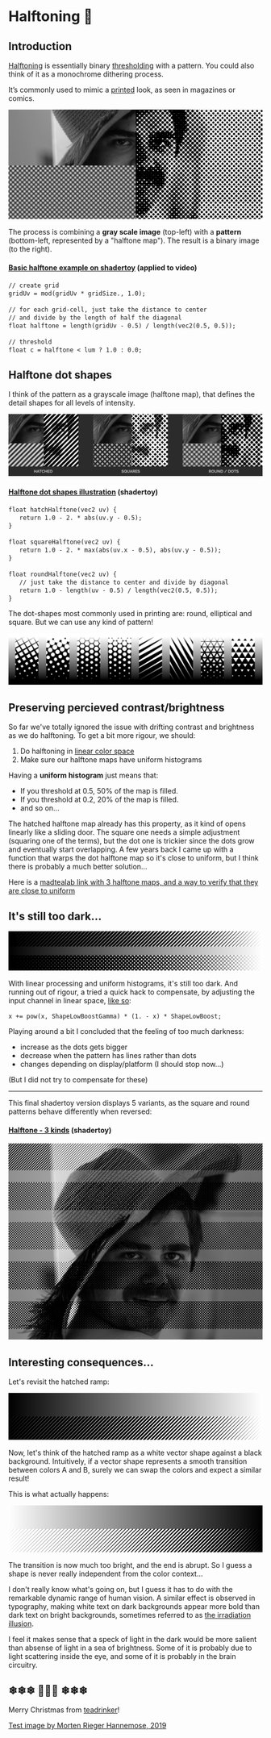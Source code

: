 # Halftoning 🎁

## Introduction

[Halftoning](https://en.wikipedia.org/wiki/Halftone) is essentially binary [thresholding](https://en.wikipedia.org/wiki/Thresholding_(image_processing)) with a pattern. You could also think of it as a monochrome dithering process.

It’s commonly used to mimic a [printed](https://en.wikipedia.org/wiki/Offset_printing) look, as seen in magazines or comics.

 ![halftone example](half-tone-example.png)

The process is combining a **gray scale image** (top-left) with a **pattern** (bottom-left, represented by a "halftone map"). The result is a binary image (to the right).

#### [Basic halftone example on shadertoy](https://www.shadertoy.com/view/lfKBWV) (applied to video)

```
// create grid
gridUv = mod(gridUv * gridSize., 1.0);

// for each grid-cell, just take the distance to center
// and divide by the length of half the diagonal 
float halftone = length(gridUv - 0.5) / length(vec2(0.5, 0.5));

// threshold
float c = halftone < lum ? 1.0 : 0.0;
```


## Halftone dot shapes

I think of the pattern as a grayscale image (halftone map), that defines the detail shapes for all levels of intensity.

 ![halftone-shapes](halftone-dot-shapes.jpg)

#### [Halftone dot shapes illustration](https://www.shadertoy.com/view/lfyfRc) (shadertoy)

```
float hatchHalftone(vec2 uv) {
   return 1.0 - 2. * abs(uv.y - 0.5);
}

float squareHalftone(vec2 uv) {
   return 1.0 - 2. * max(abs(uv.x - 0.5), abs(uv.y - 0.5));
}

float roundHalftone(vec2 uv) {
   // just take the distance to center and divide by diagonal
   return 1.0 - length(uv - 0.5) / length(vec2(0.5, 0.5));
}
```
The dot-shapes most commonly used in printing are: round, elliptical and square. But we can use any kind of pattern!

 ![halftone-shapes](halftone-shapes.png)

## Preserving percieved contrast/brightness

So far we've totally ignored the issue with drifting contrast and brightness as we do halftoning. To get a bit more rigour, we should:
 1. Do halftoning in [linear color space](https://silverhammermba.github.io/blog/2017/12/01/gamma)
 2. Make sure our halftone maps have uniform histograms

Having a **uniform histogram** just means that:

 * If you threshold at 0.5, 50% of the map is filled.
 * If you threshold at 0.2, 20% of the map is filled.
 * and so on...

The hatched halftone map already has this property, as it kind of opens linearly like a sliding door.
The square one needs a simple adjustment (squaring one of the terms), but the dot one is trickier since the dots grow and eventually start overlapping.
A few years back I came up with a function that warps the dot halftone map so it's close to uniform, but I think there is probably a much better solution...

Here is a [madtealab link with 3 halftone maps, and a way to verify that they are close to uniform](https://madtealab.com/#V=1&C=3&F=6&G=1&R=0&O=1&W=788&GW=734&GH=198&GX=0.5&GY=0.5&GS=1.9&GQ=90&EH=180&aN=threshold&b=246&bMi=8&bMa=2048&bI=1&bN=N&cMa=2&cI=1&cN=which&f1=1+-+2.+%2A+abs%28y+-+0.5%29&fs1=2D&f1N=hatched&f2=1+-+pow%282.+%2A+max%28abs%28x+-+0.5%29%2C+abs%28y+-+0.5%29%29%2C+2%29&fe2=0&fs2=2D&f2N=squares&f3=warpDots%28+1+-+sqrt%28%28x+-+0.5%29%2A%2A2+%2B+%28y+-+0.5%29%2A%2A2%29+%2F+0.707106781186+%29&fe3=0&fs3=2D&f3N=dots&f4=hatched%28x%2C+y%29+%3C+threshold&fs4=2D&f4N=hatchedCoverage&f5=squares%28x%2C+y%29+%3C+threshold&fe5=0&fs5=2D&f5N=squaresCoverage&f6=dots%28x%2C+y%29+%3C+threshold&fe6=0&fs6=2D&f6N=dotsCoverage&Expr=warpDots+%3D+function%28x%29+%7B%0A+var+m+%3D+3.1383226%3B%0A+var+bl+%3D+clamp%28x%2F0.293%2C+0.%2C+1.%29%0A+x+%3D+%28m%2Ax+-+m%2Ax%2Ax%2F2%29%2Amix%280.619-x%2A0.28-x%2Ax%2A1.1-pow%28max%280%2Cx-0.09%29%2C5%29%2A300%2C1%2Cbl%29+-+0.5692+%2A+bl%0A+return+x%0A%7D%0A%0A%2F%2F+calculate+coverage+%28select+function+using+%22which%22%2C+and+precision+using+N%29%0Avar+sampleFunc+%3D+%5BhatchedCoverage%2C+squaresCoverage%2C+dotsCoverage%5D%5Bwhich%5D%0Avar+coverage+%3D+mean%28+range%28N%2AN%29.map%28xy+%3D%3E+sampleFunc%28floor%28xy+%2F+N%29+%2F+N%2C+%28xy+%25+N%29+%2F+N%29%29+%29%0A%0Aout%28%22threshold%3A+%22+%2B+threshold%29%0Aout%28%22+coverage%3A+%22+%2B+coverage%29%0Aout%28%22+++++diff%3A+%22+%2B+%28threshold+-+coverage%29%29%0A)

## It's still too dark...

 ![halftone still to dark example](halftone-too-dark.png)

With linear processing and uniform histograms, it's still too dark. And running out of rigour, a tried a quick hack to compensate, by adjusting the input channel in linear space, [like so](https://madtealab.com/#V=1&C=2&F=1&G=1&E=0&R=0&W=657&GW=603&GH=346&GX=0.5&GY=0.5&GS=1.9&a=0.06&aMa=0.1&aN=ShapeLowBoost&b=0.45&bN=ShapeLowBoostGamma&f1=x+%2B+pow%28x%2C+ShapeLowBoostGamma%29+%2A+%281.+-+x%29+%2A+ShapeLowBoost):

    x += pow(x, ShapeLowBoostGamma) * (1. - x) * ShapeLowBoost; 

Playing around a bit I concluded that the feeling of too much darkness:
 *  increase as the dots gets bigger
 *  decrease when the pattern has lines rather than dots
 *  changes depending on display/platform (I should stop now...)

(But I did not try to compensate for these)

------------------------------------------------------------

This final shadertoy version displays 5 variants, as the square and round patterns behave differently when reversed:
 
#### [Halftone - 3 kinds](https://www.shadertoy.com/view/XcKfWc) (shadertoy)


  ![ethically sourced lena in halftone stripes](halftone-final.png)

## Interesting consequences...

Let's revisit the hatched ramp:

 ![halftone gray gradient ramp with gamma correction](half-tone-ramp-gamma2.png)

Now, let's think of the hatched ramp as a white vector shape against a black background. Intuitively, if a vector shape represents a smooth transition between colors A and B, surely we can swap the colors and expect a similar result! 

This is what actually happens:

 ![halftone gray gradient ramp with gamma correction - inverted ](half-tone-ramp-gamma2-inv.png)

The transition is now much too bright, and the end is abrupt. So I guess a shape is never really independent from the color context...

I don't really know what's going on, but I guess it has to do with the remarkable dynamic range of human vision. A similar effect is observed in typography, making white text on dark backgrounds appear more bold than dark text on bright backgrounds, sometimes referred to as [the irradiation illusion](https://en.wikipedia.org/wiki/Irradiation_illusion).

I feel it makes sense that a speck of light in the dark would be more salient than absense of light in a sea of brightness. Some of it is probably due to light scattering inside the eye, and some of it is probably in the brain circuitry. 



## ❄❄❄ 🌟🌟🌟 ❄❄❄

Merry Christmas from [teadrinker](https://teadrinker.net/prods)!

[Test image by Morten Rieger Hannemose, 2019](https://mortenhannemose.github.io/lena/)
